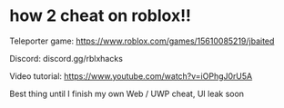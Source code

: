 # how 2 cheat on roblox!!

Teleporter game: https://www.roblox.com/games/15610085219/jbaited

Discord: discord.gg/rblxhacks

Video tutorial: https://www.youtube.com/watch?v=iOPhgJ0rU5A


Best thing until I finish my own Web / UWP cheat, UI leak soon
